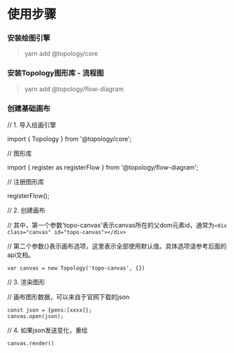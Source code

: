 # 使用步骤

### 安装绘图引擎
> yarn add @topology/core

### 安装Topology图形库 - 流程图
> yarn add @topology/flow-diagram

### 创建基础画布

// 1. 导入绘画引擎

import { Topology } from '@topology/core';

// 图形库

import { register as registerFlow } from '@topology/flow-diagram';

// 注册图形库

registerFlow();

// 2. 创建画布

// 其中，第一个参数'topo-canvas'表示canvas所在的父dom元素id，通常为`<div class="canvas" id="topo-canvas"></div>`

// 第二个参数{}表示画布选项，这里表示全部使用默认值。具体选项请参考后面的api文档。

`var canvas = new Topology('topo-canvas', {})`

// 3. 渲染图形

// 画布图形数据，可以来自于官网下载的json
```
const json = {pens:[xxxx]};
canvas.open(json);
```

// 4. 如果json发送变化，重绘

`canvas.render()`
